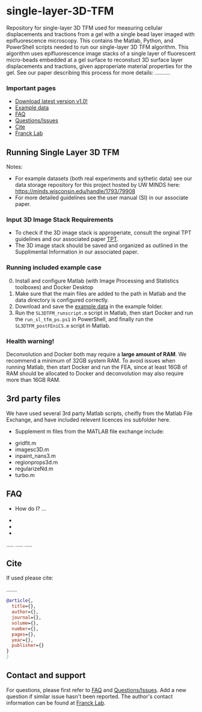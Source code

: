 # single-layer-3D-TFM
Repository for single-layer 3D TFM used for measuring cellular displacements and tractions from a gel with a single bead layer imaged with epifluorescence microscopy. This contains the Matlab, Python, and PowerShell scripts needed to run our single-layer 3D TFM algorithm. This algorithm uses epifluorescence image stacks of a single layer of fluorescent micro-beads embedded at a gel surface to reconstuct 3D surface layer displacements and tractions, given approperiate material properties for the gel. See our paper describing this process for more details: ..........



### Important pages
* [Download latest version v1.0!](https://github.com/FranckLab/single-layer-3D-TFM/releases)
* [Example data](https://minds.wisconsin.edu/handle/1793/79908)
* [FAQ](https://github.com/FranckLab/single-layer-3D-TFM#faq)
* [Questions/Issues](https://github.com/FranckLab/single-layer-3D-TFM/issues)
* [Cite](https://github.com/FranckLab/single-layer-3D-TFM#cite)
* [Franck Lab](https://www.franck.engr.wisc.edu)
 
## Running Single Layer 3D TFM

Notes: 
  - For example datasets (both real experiments and sythetic data) see our data storage repository for this project hosted by UW MINDS here: https://minds.wisconsin.edu/handle/1793/79908
  - For more detailed guidelines see the user manual (SI) in our associate paper.

### Input 3D Image Stack Requirements
* To check if the 3D image stack is approperiate, consult the orginal TPT guidelines and our associated paper [TPT](https://github.com/FranckLab/T-PT).
* The 3D image stack should be saved and organized as outlined in the Supplimental Information in our associated paper. 

### Running included example case
0. Install and configure Matlab (with Image Processing and Statistics toolboxes) and Docker Desktop 
1. Make sure that the main files are added to the path in Matlab and the data directory is configured correctly.
2. Download and save the [example data](https://minds.wisconsin.edu/handle/1793/79908) in the example folder. 
3. Run the `SL3DTFM_runscript.m` script in Matlab, then start Docker and run the `run_sl_tfm_ps.ps1` in PowerShell, and finally run the `SL3DTFM_postFEniCS.m` script in Matlab.

### Health warning!
Deconvolution and Docker both may require a **large amount of RAM**. We recommend a minimum of 32GB system RAM. To avoid issues when running Matlab, then start Docker and run the FEA, since at least 16GB of RAM should be allocated to Docker and deconvolution may also require more than 16GB RAM.

## 3rd party files
We have used several 3rd party Matlab scripts, cheifly from the Matlab File Exchange, and have included relevent licences ins subfolder here.
* Supplement m files from the MATLAB file exchange include:
 - gridfit.m
 - imagesc3D.m
 - inpaint_nans3.m
 - regionprops3d.m
 - regularizeNd.m
 - turbo.m
 
## FAQ

* How do I? ...
 -
 -
 -
.....
.....
.....


## Cite
If used please cite:

.......

```bibtex
@article{,
  title={},
  author={},
  journal={},
  volume={},
  number={},
  pages={},
  year={},
  publisher={}
}
}
```

## Contact and support
For questions, please first refer to [FAQ](https://github.com/FranckLab/single-layer-3D-TFM#faq) and [Questions/Issues](https://github.com/FranckLab/single-layer-3D-TFM/issues). Add a new question if similar issue hasn't been reported. The author's contact information can be found at [Franck Lab](https://www.franck.engr.wisc.edu).

